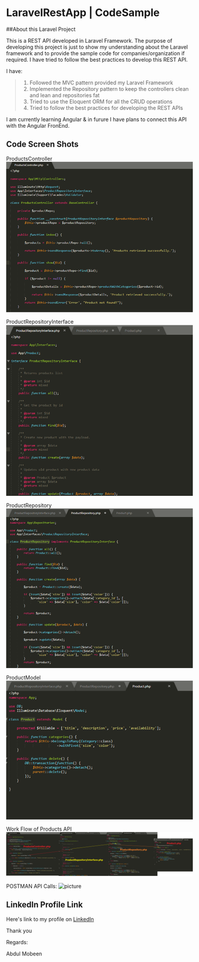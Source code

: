 # LaravelRestApp | CodeSample

##About this Laravel Project

This is a REST API developed in Laravel Framework.
The purpose of developing this project is just to show my understanding about the Laravel framework and to provide the sample code for companies/organization if required.
I have tried to follow the best practices to develop this REST API.

I have:
>
> 1. Followed the MVC pattern provided my Laravel Framework
> 2. Implemented the Repository pattern to keep the controllers clean and lean and repositories fat
> 3. Tried to use the Eloquent ORM for all the CRUD operations
> 4. Tried to follow the best practices for developing the REST APIs
>

I am currently learning Angular & in furure I have plans to connect this API with the Angular FronEnd.

## Code Screen Shots

ProductsController
![picture](public/img/ProductsController.png)

ProductRepositoryInterface
![picture](public/img/ProductRepositoryInterface.png)

ProductRepository
![picture](public/img/ProductRepository.png)

ProductModel
![picture](public/img/ProductModel.png)

Work Flow of Products API
![picture](public/img/source_code_product_controller.png)

POSTMAN API Calls:
![picture](public/img/sc/apis/login.success)


## LinkedIn Profile Link
 Here's link to my profile on [LinkedIn](https://www.linkedin.com/in/mobeendev) 

Thank you

Regards:

Abdul Mobeen

